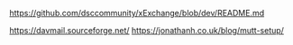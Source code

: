 
https://github.com/dsccommunity/xExchange/blob/dev/README.md

https://davmail.sourceforge.net/
https://jonathanh.co.uk/blog/mutt-setup/
